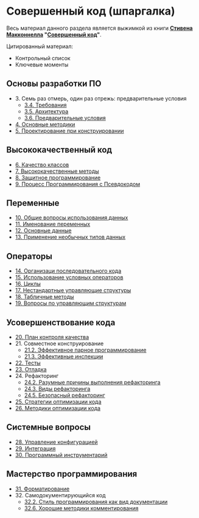 Совершенный код (шпаргалка)
=============================

Весь материал данного раздела является выжимкой из книги **[Стивена Макконнелла](https://ru.wikipedia.org/wiki/%D0%9C%D0%B0%D0%BA%D0%BA%D0%BE%D0%BD%D0%BD%D0%B5%D0%BB%D0%BB,_%D0%A1%D1%82%D0%B8%D0%B2) "[Совершенный код](https://www.ozon.ru/context/detail/id/142768363/)"**.

Цитированный материал:

* Контрольный список
* Ключевые моменты 

Основы разработки ПО
--------

* <span>3.</span> Семь раз отмерь, один раз отрежь: предварительные условия
	* [3.4. Требования](page3.4.md)
	* [3.5. Архитектура](page3.5.md)
	* [3.6. Предварительные условия](page3.6.md)
* [4. Основные методики](page4.md)
* [5. Проектирование при конструировании](page5.md)

Высококачественный код
--------

* [6. Качество классов](page6.md)
* [7. Высококачественные методы](page7.md)
* [8. Защитное программирование](page8.md)
* [9. Процесс Программирования с Псевдокодом](page9.md)

Переменные
--------

* [10. Общие вопросы использования данных](page10.md)
* [11. Именование переменных](page11.md)
* [12. Основные данные](page12.md)
* [13. Применение необычных типов данных](page13.md)

Операторы
--------

* [14. Организаци последовательного кода](page14.md)
* [15. Использование условных операторов](page15.md)
* [16. Циклы](page16.md)
* [17. Нестандартные управляющие структуры](page17.md)
* [18. Табличные методы](page18.md)
* [19. Вопросы по управляющим структурам](page19.md)

Усовершенствование кода
--------

* [20. План контроля качества](page20.md)
* <span>21.</span> Совместное конструирование
	* [21.2. Эффективное парное программирование](page21.2.md)
	* [21.3. Эффективные инспекции](page21.3.md)
* [22. Тесты](page22.md)
* [23. Отладка](page23.md)
* <span>24.</span> Рефакторинг
	* [24.2. Разумные причины выполнения рефакторинга](page24.2.md)
	* [24.3. Виды рефакторинга](page24.3.md)
	* [24.5. Безопасный рефакторинг](page24.5.md)
* [25. Стратегии оптимизации кода](page25.md)
* [26. Методики оптимизации кода](page26.md)

Системные вопросы
--------

* [28. Управление конфигурацией](page28.md)
* [29. Интеграция](page29.md)
* [30. Программный инструментарий](page30.md)

Мастерство программирования
--------

* [31. Форматирование](page31.md)
* <span>32.</span> Самодокументирующийся код
	* [32.2. Стиль программирования как вид документации](page32.2.md)
	* [32.6. Хорошие методики комментирования](page32.6.md)
